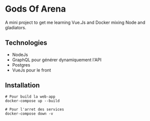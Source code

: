 # Gods Of Arena
A mini project to get me learning Vue.Js and Docker mixing Node and gladiators.

## Technologies
- NodeJs
- GraphQL pour générer dynamiquement l'API
- Postgres
- VueJs pour le front

## Installation
```
# Pour build la web-app
docker-compose up --build

# Pour l'arret des services
docker-compose down -v
```
